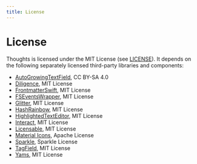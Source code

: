 ```yaml
---
title: License
---
```


# License

Thoughts is licensed under the MIT License (see [LICENSE](https://github.com/inseven/thoughts/blob/main/LICENSE)). It depends on the following separately licensed third-party libraries and components:

- [AutoGrowingTextField](https://christiantietze.de/posts/2020/02/auto-growing-nstextfield/), CC BY-SA 4.0
- [Diligence](https://github.com/inseven/diligence), MIT License
- [FrontmatterSwift](https://github.com/jbmorley/FrontmatterSwift), MIT License
- [FSEventsWrapper](https://github.com/Frizlab/FSEventsWrapper), MIT License
- [Glitter](https://github.com/inseven/glitter), MIT License
- [HashRainbow](https://github.com/saramah/HashRainbow), MIT License
- [HighlightedTextEditor](https://github.com/kyle-n/HighlightedTextEditor/), MIT License
- [Interact](https://github.com/inseven/interact), MIT License
- [Licensable](https://github.com/inseven/licensable), MIT License
- [Material Icons](https://github.com/google/material-design-icons), Apache License
- [Sparkle](https://github.com/sparkle-project/Sparkle), Sparkle License
- [TagField](https://github.com/jbmorley/TagField), MIT License
- [Yams](https://github.com/jpsim/Yams), MIT License

